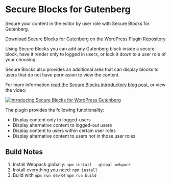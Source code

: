 # Secure Blocks for Gutenberg

Secure your content in the editor by user role with Secure Blocks for Gutenberg.

[Download Secure Blocks for Gutenberg on the WordPress Plugin Repository](https://wordpress.org/plugins/secure-blocks-for-gutenberg/)

Using Secure Blocks you can add any Gutenberg block inside a secure block, have it render only to logged in users, or lock it down to a user role of your choosing.

Secure Blocks also provides an additional area that can display blocks to users that do not have permission to view the content.

For more information [read the Secure Blocks introductory blog post](https://mattwatson.codes/introducing-secure-blocks-for-wordpress-gutenberg/), or view the video:

[![Introducing Secure Blocks for WordPress Gutenberg](https://img.youtube.com/vi/fXGPeWo_nzg/0.jpg)](https://youtu.be/fXGPeWo_nzg)

The plugin provides the following functionality:

- Display content only to logged-users
- Display alternative content to logged-out users
- Display content to users within certain user roles
- Display alternative content to users not in those user roles

## Build Notes

1. Install Webpack globally: `npm install --global webpack`
2. Install everything you need: `npm install`
3. Build with `npm run dev` or `npm run build`
